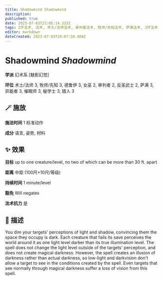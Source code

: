 ```yaml
---
title: Shadowmind Shadowmind
description: 
published: true
date: 2023-07-03T22:05:14.232Z
tags: 2环法术, 法术, 术士/法师法术, 审判者法术, 牧师/先知法术, 萨满法术, 3环法术, 女巫法术, 秘学士法术, 猎人法术, 德鲁伊法术, 异能者法术, 催眠师法术, 反圣武士法术, 幻术系, 魅影幻觉
editor: markdown
dateCreated: 2023-07-03T20:07:50.404Z
---
```


# **Shadowmind** *Shadowmind*

**学派** 幻术系 \[魅影幻觉\] 

**环位** 术士/法师 3, 牧师/先知 3, 德鲁伊 3, 女巫 2, 审判者 2, 反圣武士 2, 萨满 3, 异能者 3, 催眠师 3, 秘学士 3, 猎人 3

## 🪄 施放

**施法时间** 1 标准动作

**成分** 语言, 姿势, 材料

## ✨ 效果 

**目标** up to one creature/level, no two of which can be more than 30 ft. apart 

**距离** 中距 (100尺+10尺/等级)  

**持续时间** 1 minute/level 

**豁免** Will negates

**法术抗力** 是

## 📖 描述

You dim your targets' perceptions of light and shadow, convincing them the space they occupy is dark. Each creature that fails its save perceives the world around it as one light level darker than its true illumination level. The spell does not change the light level outside of the targets' perception, and does not create magical darkness. However, the spell creates an illusion of darkness rather than actual darkness, so low-light and darkvision don't allow a target to see in the conditions created by the spell. Even targets that see normally through magical darkness suffer a loss of vision from this spell.
    